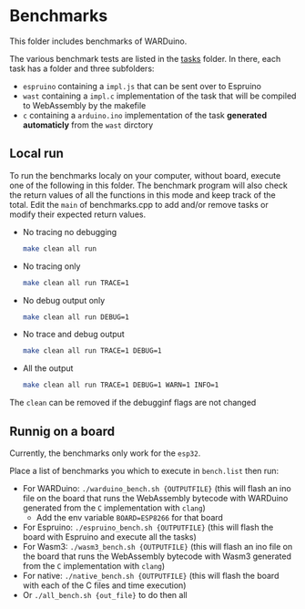 # Benchmarks

This folder includes benchmarks of WARDuino.

The various benchmark tests are listed in the [tasks](tasks) folder. In there, each task has a folder and three subfolders:

- `espruino` containing a `impl.js` that can be sent over to Espruino
- `wast` containing a `impl.c` implementation of the task that will be compiled to WebAssembly by the makefile
- `c` containing a `arduino.ino` implementation of the task **generated automaticly** from the `wast` dirctory

## Local run

To run the benchmarks localy on your computer, without board, execute one of the following in this folder.
The benchmark program will also check the return values of all the functions in this mode and keep track of the total.
Edit the `main` of benchmarks.cpp to add and/or remove tasks or modify their expected return values.

- No tracing no debugging
  ```bash
  make clean all run
  ```
- No tracing only
  ```bash
  make clean all run TRACE=1
  ```
- No debug output only
  ```bash
  make clean all run DEBUG=1
  ```
- No trace and debug output
  ```bash
  make clean all run TRACE=1 DEBUG=1
  ```
- All the output
  ```bash
  make clean all run TRACE=1 DEBUG=1 WARN=1 INFO=1
  ```

The `clean` can be removed if the debugginf flags are not changed

## Runnig on a board

Currently, the benchmarks only work for the `esp32`.

Place a list of benchmarks you which to execute in `bench.list` then run:

- For WARDuino: `./warduino_bench.sh {OUTPUTFILE}` (this will flash an ino file on the board that runs the WebAssembly bytecode with WARDuino generated from the `C` implementation with `clang`)
   - Add the env variable `BOARD=ESP8266` for that board
- For Espruino: `./espruino_bench.sh {OUTPUTFILE}` (this will flash the board with Espruino and execute all the tasks)
- For Wasm3: `./wasm3_bench.sh {OUTPUTFILE}` (this will flash an ino file on the board that runs the WebAssembly bytecode with Wasm3 generated from the `C` implementation with `clang`)
- For native: `./native_bench.sh {OUTPUTFILE}` (this will flash the board with each of the C files and time execution)
- Or `./all_bench.sh {out_file}` to do then all

